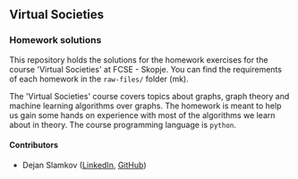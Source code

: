 ## Virtual Societies
### Homework solutions

This repository holds the solutions for the homework exercises for the course 'Virtual Societies' at FCSE - Skopje.
You can find the requirements of each homework in the `raw-files/` folder (mk).

The 'Virtual Societies' course covers topics about graphs, graph theory and machine learning algorithms over graphs. The homework
is meant to help us gain some hands on experience with most of the algorithms we learn about in theory.
The course programming language is `python`.

#### Contributors
- Dejan Slamkov ([LinkedIn](https://www.linkedin.com/in/dejan-slamkov/), [GitHub](https://github.com/SlamkovDejan))
